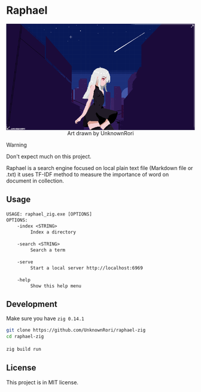 # Raphael

<div align="center">
  <img src="./docs/mascot.png" align="center" />
</div>
<div align="center">
  <span>Art drawn by UnknownRori</span>
</div>


> [!WARNING]
> Don't expect much on this project.

Raphael is a search engine focused on local plain text file (Markdown file or .txt) it uses TF-IDF method to measure the importance of word on document in collection.

## Usage

```
USAGE: raphael_zig.exe [OPTIONS]
OPTIONS:
    -index <STRING>
         Index a directory

    -search <STRING>
         Search a term

    -serve
         Start a local server http://localhost:6969

    -help
         Show this help menu
```

## Development

Make sure you have `zig 0.14.1`

```sh
git clone https://github.com/UnknownRori/raphael-zig
cd raphael-zig

zig build run
```

## License

This project is in MIT license.
